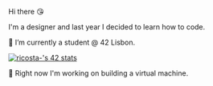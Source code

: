 Hi there :kissing_heart:

I'm a designer and last year I decided to learn how to code.

🌱 I’m currently a student @ 42 Lisbon.

[![ricosta-'s 42 stats](https://badge42.vercel.app/api/v2/clbwtmxhj00110flesz4cfyg8/stats?cursusId=21&coalitionId=289)](https://github.com/JaeSeoKim/badge42)

:robot: Right now I'm working on building a virtual machine.
